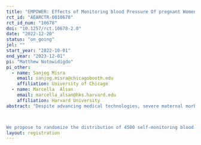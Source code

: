 ```yaml
---
title: "EMPOWER: Effects of Monitoring blood Pressure Of pregnant Women Electronically and Remotely"
rct_id: "AEARCTR-0010678"
rct_id_num: "10678"
doi: "10.1257/rct.10678-2.0"
date: "2022-12-20"
status: "on_going"
jel: ""
start_year: "2022-10-01"
end_year: "2023-12-01"
pi: "Matthew Notowidigdo"
pi_other:
  - name: Sanjog Misra
    email: sanjog.misra@chicagobooth.edu
    affiliation: University of Chicago
  - name: Marcella  Alsan
    email: marcella_alsan@hks.harvard.edu
    affiliation: Harvard University
abstract: "Despite advancing medical technologies, severe maternal morbidity has increased by about 200 percent over the past few decades (CDC 2021). A recent study found that 4 out of 5 pregnancy-related deaths are preventable. A common cause of maternal mortality is preeclampsia – a dangerous pregnancy and postpartum complication associated with high blood pressure which can result in seizure, organ damage, or stroke. It affects about 1 in 25 pregnant women and causes 15 percent of premature births (CDC 2021). Several interventions have aimed to mitigate the devastating effects of preeclampsia, including the distribution of self-monitoring blood pressure (SMBP) cuffs. Distributing SMBP cuffs may allow for the early detection of possible increases in blood pressure and give women agency within their own health care decisions.

We propose to randomize the distribution of 4500 self-monitoring blood pressure cuffs (SMBP)- across prenatal facilities in the state of Missouri. Using Medicaid data, provider-level surveys, and individual-level SMS surveys, we will assess the impact that the distribution of SMBPs has on the detection and management of hypertensive disorders of pregnancy, feelings of empowerment during the prenatal and postpartum periods for vulnerable women, and the detection or management of high blood pressure in other household members through spillover effects. "
layout: registration
---
```


